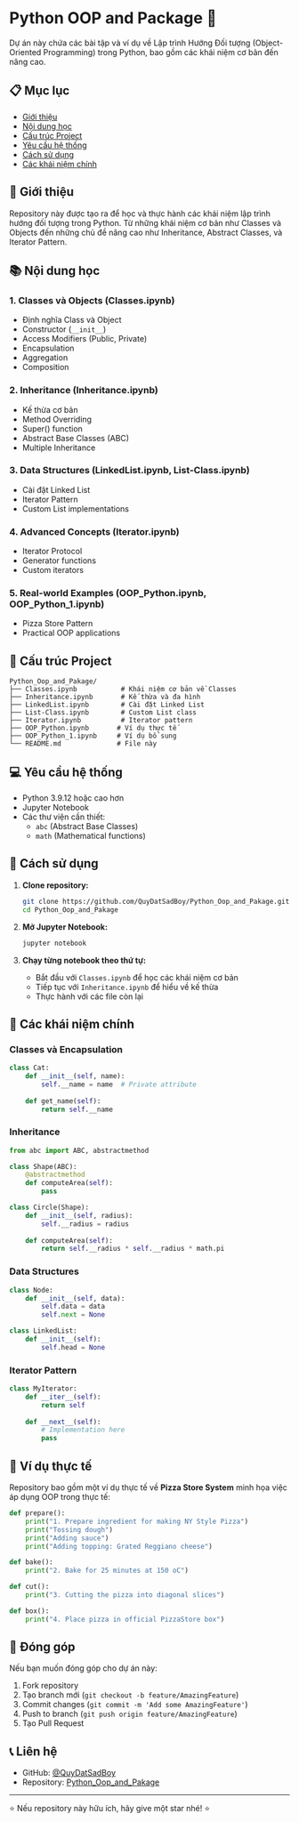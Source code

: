 # Python OOP and Package 🐍

Dự án này chứa các bài tập và ví dụ về Lập trình Hướng Đối tượng (Object-Oriented Programming) trong Python, bao gồm các khái niệm cơ bản đến nâng cao.

## 📋 Mục lục

- [Giới thiệu](#giới-thiệu)
- [Nội dung học](#nội-dung-học)
- [Cấu trúc Project](#cấu-trúc-project)
- [Yêu cầu hệ thống](#yêu-cầu-hệ-thống)
- [Cách sử dụng](#cách-sử-dụng)
- [Các khái niệm chính](#các-khái-niệm-chính)

## 🎯 Giới thiệu

Repository này được tạo ra để học và thực hành các khái niệm lập trình hướng đối tượng trong Python. Từ những khái niệm cơ bản như Classes và Objects đến những chủ đề nâng cao như Inheritance, Abstract Classes, và Iterator Pattern.

## 📚 Nội dung học

### 1. Classes và Objects (Classes.ipynb)
- Định nghĩa Class và Object
- Constructor (`__init__`)
- Access Modifiers (Public, Private)
- Encapsulation
- Aggregation
- Composition

### 2. Inheritance (Inheritance.ipynb)
- Kế thừa cơ bản
- Method Overriding
- Super() function
- Abstract Base Classes (ABC)
- Multiple Inheritance

### 3. Data Structures (LinkedList.ipynb, List-Class.ipynb)
- Cài đặt Linked List
- Iterator Pattern
- Custom List implementations

### 4. Advanced Concepts (Iterator.ipynb)
- Iterator Protocol
- Generator functions
- Custom iterators

### 5. Real-world Examples (OOP_Python.ipynb, OOP_Python_1.ipynb)
- Pizza Store Pattern
- Practical OOP applications

## 📁 Cấu trúc Project

```
Python_Oop_and_Pakage/
├── Classes.ipynb           # Khái niệm cơ bản về Classes
├── Inheritance.ipynb       # Kế thừa và đa hình
├── LinkedList.ipynb        # Cài đặt Linked List
├── List-Class.ipynb        # Custom List class
├── Iterator.ipynb          # Iterator pattern
├── OOP_Python.ipynb       # Ví dụ thực tế
├── OOP_Python_1.ipynb     # Ví dụ bổ sung
└── README.md              # File này
```

## 💻 Yêu cầu hệ thống

- Python 3.9.12 hoặc cao hơn
- Jupyter Notebook
- Các thư viện cần thiết:
  - `abc` (Abstract Base Classes)
  - `math` (Mathematical functions)

## 🚀 Cách sử dụng

1. **Clone repository:**
   ```bash
   git clone https://github.com/QuyDatSadBoy/Python_Oop_and_Pakage.git
   cd Python_Oop_and_Pakage
   ```

2. **Mở Jupyter Notebook:**
   ```bash
   jupyter notebook
   ```

3. **Chạy từng notebook theo thứ tự:**
   - Bắt đầu với `Classes.ipynb` để học các khái niệm cơ bản
   - Tiếp tục với `Inheritance.ipynb` để hiểu về kế thừa
   - Thực hành với các file còn lại

## 🔑 Các khái niệm chính

### Classes và Encapsulation
```python
class Cat:
    def __init__(self, name):
        self.__name = name  # Private attribute
    
    def get_name(self):
        return self.__name
```

### Inheritance
```python
from abc import ABC, abstractmethod

class Shape(ABC):
    @abstractmethod
    def computeArea(self):
        pass

class Circle(Shape):
    def __init__(self, radius):
        self.__radius = radius
    
    def computeArea(self):
        return self.__radius * self.__radius * math.pi
```

### Data Structures
```python
class Node:
    def __init__(self, data):
        self.data = data
        self.next = None

class LinkedList:
    def __init__(self):
        self.head = None
```

### Iterator Pattern
```python
class MyIterator:
    def __iter__(self):
        return self
    
    def __next__(self):
        # Implementation here
        pass
```

## 📝 Ví dụ thực tế

Repository bao gồm một ví dụ thực tế về **Pizza Store System** minh họa việc áp dụng OOP trong thực tế:

```python
def prepare():
    print("1. Prepare ingredient for making NY Style Pizza")
    print("Tossing dough")
    print("Adding sauce")
    print("Adding topping: Grated Reggiano cheese")

def bake():
    print("2. Bake for 25 minutes at 150 oC")

def cut():
    print("3. Cutting the pizza into diagonal slices")

def box():
    print("4. Place pizza in official PizzaStore box")
```

## 🤝 Đóng góp

Nếu bạn muốn đóng góp cho dự án này:
1. Fork repository
2. Tạo branch mới (`git checkout -b feature/AmazingFeature`)
3. Commit changes (`git commit -m 'Add some AmazingFeature'`)
4. Push to branch (`git push origin feature/AmazingFeature`)
5. Tạo Pull Request

## 📞 Liên hệ

- GitHub: [@QuyDatSadBoy](https://github.com/QuyDatSadBoy)
- Repository: [Python_Oop_and_Pakage](https://github.com/QuyDatSadBoy/Python_Oop_and_Pakage)

---

⭐ Nếu repository này hữu ích, hãy give một star nhé! ⭐
